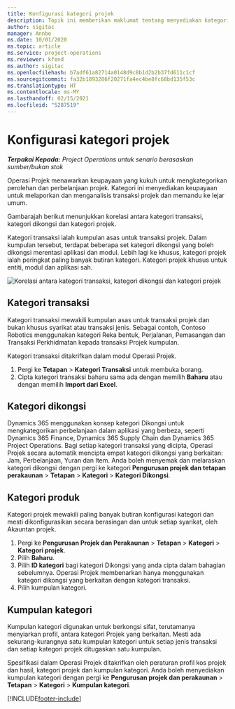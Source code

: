 ```yaml
---
title: Konfigurasi kategori projek
description: Topik ini memberikan maklumat tentang menyediakan kategori projek.
author: sigitac
manager: Annbe
ms.date: 10/01/2020
ms.topic: article
ms.service: project-operations
ms.reviewer: kfend
ms.author: sigitac
ms.openlocfilehash: b7adf61a82714a0148d9c8b1d2b2b37fd611c1cf
ms.sourcegitcommit: fa32b1893286f20271fa4ec4be8fc68bd135f53c
ms.translationtype: HT
ms.contentlocale: ms-MY
ms.lasthandoff: 02/15/2021
ms.locfileid: "5287519"
---
```

# <a name="configure-project-categories"></a>Konfigurasi kategori projek

_**Terpakai Kepada:** Project Operations untuk senario berasaskan sumber/bukan stok_

Operasi Projek menawarkan keupayaan yang kukuh untuk mengkategorikan perolehan dan perbelanjaan projek. Kategori ini menyediakan keupayaan untuk melaporkan dan menganalisis transaksi projek dan memandu ke lejar umum.

Gambarajah berikut menunjukkan korelasi antara kategori transaksi, kategori dikongsi dan kategori projek. 

Kategori transaksi ialah kumpulan asas untuk transaksi projek. Dalam kumpulan tersebut, terdapat beberapa set kategori dikongsi yang boleh dikongsi merentasi aplikasi dan modul. Lebih lagi ke khusus, kategori projek ialah peringkat paling banyak butiran kategori. Kategori projek khusus untuk entiti, modul dan aplikasi sah.

![Korelasi antara kategori transaksi, kategori dikongsi dan kategori projek](media/project-categories.png)

## <a name="transaction-categories"></a>Kategori transaksi

Kategori transaksi mewakili kumpulan asas untuk transaksi projek dan bukan khusus syarikat atau transaksi jenis. Sebagai contoh, Contoso Robotics menggunakan kategori Reka bentuk, Perjalanan, Pemasangan dan Transaksi Perkhidmatan kepada transaksi Projek kumpulan.

Kategori transaksi ditakrifkan dalam modul Operasi Projek. 
1. Pergi ke **Tetapan** \> **Kategori Transaksi** untuk membuka borang. 
2. Cipta kategori transaksi baharu sama ada dengan memilih **Baharu** atau dengan memilih **Import dari Excel**.

## <a name="shared-categories"></a>Kategori dikongsi

Dynamics 365 menggunakan konsep kategori Dikongsi untuk mengkategorikan perbelanjaan dalam aplikasi yang berbeza, seperti Dynamics 365 Finance, Dynamics 365 Supply Chain dan Dynamics 365 Project Operations. Bagi setiap kategori transaksi yang dicipta, Operasi Projek secara automatik mencipta empat kategori dikongsi yang berkaitan: Jam, Perbelanjaan, Yuran dan Item. Anda boleh menyemak dan melaraskan kategori dikongsi dengan pergi ke kategori **Pengurusan projek dan tetapan perakaunan** \> **Tetapan** \> **Kategori** \> **Kategori Dikongsi**.

## <a name="project-categories"></a>Kategori produk

Kategori projek mewakili paling banyak butiran konfigurasi kategori dan mesti dikonfigurasikan secara berasingan dan untuk setiap syarikat, oleh Akauntan projek.

1. Pergi ke **Pengurusan Projek dan Perakaunan** \> **Tetapan** \> **Kategori** \> **Kategori projek**.
2. Pilih **Baharu**.
3. Pilih **ID kategori** bagi kategori Dikongsi yang anda cipta dalam bahagian sebelumnya. Operasi Projek membenarkan hanya menggunakan kategori dikongsi yang berkaitan dengan kategori transaksi.
4. Pilih kumpulan kategori.

## <a name="category-groups"></a>Kumpulan kategori

Kumpulan kategori digunakan untuk berkongsi sifat, terutamanya menyiarkan profil, antara kategori Projek yang berkaitan. Mesti ada sekurang-kurangnya satu kumpulan kategori untuk setiap jenis transaksi dan setiap kategori projek ditugaskan satu kumpulan.

Spesifikasi dalam Operasi Projek ditakrifkan oleh peraturan profil kos projek dan hasil, kategori projek dan kumpulan kategori. Anda boleh menyediakan kumpulan kategori dengan pergi ke **Pengurusan projek dan perakaunan** \> **Tetapan** \> **Kategori** \> **Kumpulan kategori**.


[!INCLUDE[footer-include](../includes/footer-banner.md)]